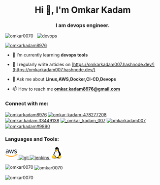 <h1 align="center">Hi 👋, I'm Omkar Kadam</h1>
<h3 align="center">I am devops engineer.</h3>
<img align="right" width=400 alt="devops" src="https://user-images.githubusercontent.com/55389276/140866485-8fb1c876-9a8f-4d6a-98dc-08c4981eaf70.gif"

<p align="left"> <img src="https://komarev.com/ghpvc/?username=omkar0070&label=Profile%20views&color=0e75b6&style=flat" alt="omkar0070" /> </p>

<p align="left"> <a href="https://twitter.com/omkarkadam8976" target="blank"><img src="https://img.shields.io/twitter/follow/omkarkadam8976?logo=twitter&style=for-the-badge" alt="omkarkadam8976" /></a> </p>

- 🌱 I’m currently learning **devops tools**

- 📝 I regularly write articles on [https://omkarkadam007.hashnode.dev/](https://omkarkadam007.hashnode.dev/)

- 💬 Ask me about **Linux,AWS,Docker,CI-CD,Devops**

- 📫 How to reach me **omkar.kadam8976@gmail.com**

<h3 align="left">Connect with me:</h3>
<p align="left">
<a href="https://twitter.com/omkarkadam8976" target="blank"><img align="center" src="https://raw.githubusercontent.com/rahuldkjain/github-profile-readme-generator/master/src/images/icons/Social/twitter.svg" alt="omkarkadam8976" height="30" width="40" /></a>
<a href="https://linkedin.com/in/omkar-kadam-478277208" target="blank"><img align="center" src="https://raw.githubusercontent.com/rahuldkjain/github-profile-readme-generator/master/src/images/icons/Social/linked-in-alt.svg" alt="omkar-kadam-478277208" height="30" width="40" /></a>
<a href="https://fb.com/omkar.kadam.33449138" target="blank"><img align="center" src="https://raw.githubusercontent.com/rahuldkjain/github-profile-readme-generator/master/src/images/icons/Social/facebook.svg" alt="omkar.kadam.33449138" height="30" width="40" /></a>
<a href="https://instagram.com/_omkar_kadam_007" target="blank"><img align="center" src="https://raw.githubusercontent.com/rahuldkjain/github-profile-readme-generator/master/src/images/icons/Social/instagram.svg" alt="_omkar_kadam_007" height="30" width="40" /></a>
<a href="https://hashnode.com/omkarkadam007" target="blank"><img align="center" src="https://raw.githubusercontent.com/rahuldkjain/github-profile-readme-generator/master/src/images/icons/Social/hashnode.svg" alt="omkarkadam007" height="30" width="40" /></a>
<a href="https://discord.gg/omkarkadam#9890" target="blank"><img align="center" src="https://raw.githubusercontent.com/rahuldkjain/github-profile-readme-generator/master/src/images/icons/Social/discord.svg" alt="omkarkadam#9890" height="30" width="40" /></a>
</p>

<h3 align="left">Languages and Tools:</h3>
<p align="left"> <a href="https://aws.amazon.com" target="_blank" rel="noreferrer"> <img src="https://raw.githubusercontent.com/devicons/devicon/master/icons/amazonwebservices/amazonwebservices-original-wordmark.svg" alt="aws" width="40" height="40"/> </a> <a href="https://git-scm.com/" target="_blank" rel="noreferrer"> <img src="https://www.vectorlogo.zone/logos/git-scm/git-scm-icon.svg" alt="git" width="40" height="40"/> </a> <a href="https://www.jenkins.io" target="_blank" rel="noreferrer"> <img src="https://www.vectorlogo.zone/logos/jenkins/jenkins-icon.svg" alt="jenkins" width="40" height="40"/> </a> <a href="https://www.linux.org/" target="_blank" rel="noreferrer"> <img src="https://raw.githubusercontent.com/devicons/devicon/master/icons/linux/linux-original.svg" alt="linux" width="40" height="40"/> </a> </p>

<p><img align="left" src="https://github-readme-stats.vercel.app/api/top-langs?username=omkar0070&show_icons=true&locale=en&layout=compact" alt="omkar0070" /></p>

<p>&nbsp;<img align="center" src="https://github-readme-stats.vercel.app/api?username=omkar0070&show_icons=true&locale=en" alt="omkar0070" /></p>

<p><img align="center" src="https://github-readme-streak-stats.herokuapp.com/?user=omkar0070&" alt="omkar0070" /></p>
